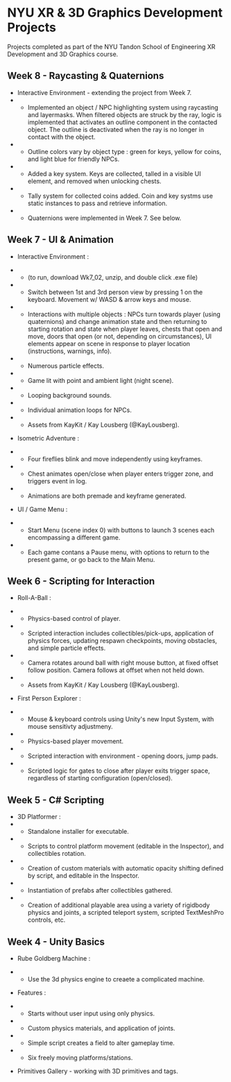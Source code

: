 # NYU XR & 3D Graphics Development Projects
 Projects completed as part of the NYU Tandon School of Engineering XR Development and 3D Graphics course.
 
 ## Week 8 - Raycasting & Quaternions
 - Interactive Environment - extending the project from Week 7.
 - - Implemented an object / NPC highlighting system using raycasting and layermasks. When filtered objects are struck by the ray, logic is implemented that activates an outline component in the contacted object. The outline is deactivated when the ray is no longer in contact with the object.
 - - Outline colors vary by object type : green for keys, yellow for coins, and light blue for friendly NPCs.
 - - Added a key system. Keys are collected, talled in a visible UI element, and removed when unlocking chests. 
 - - Tally system for collected coins added. Coin and key systms use static instances to pass and retrieve information.
 - - Quaternions were implemented in Week 7. See below.
 
 ## Week 7 - UI & Animation
 - Interactive Environment : 
 - - (to run, download Wk7_02, unzip, and double click .exe file)
 - - Switch between 1st and 3rd person view by pressing 1 on the keyboard. Movement w/ WASD & arrow keys and mouse.
 - - Interactions with multiple objects : NPCs turn towards player (using quaternions) and change animation state and then returning to starting rotation and state when player leaves, chests that open and move, doors that open (or not, depending on circumstances), UI elements appear on scene in response to player location (instructions, warnings, info).
 - - Numerous particle effects.
 - - Game lit with point and ambient light (night scene).
 - - Looping background sounds.
 - - Individual animation loops for NPCs.
 - - Assets from KayKit / Kay Lousberg (@KayLousberg).
 
 - Isometric Adventure :
 - - Four fireflies blink and move independently using keyframes.
 - - Chest animates open/close when player enters trigger zone, and triggers event in log.
 - - Animations are both premade and keyframe generated.
 
- UI / Game Menu :
- - Start Menu (scene index 0) with buttons to launch 3 scenes each encompassing a different game.
- - Each game contans a Pause menu, with options to return to the present game, or go back to the Main Menu.
 
## Week 6 - Scripting for Interaction
- Roll-A-Ball :
- - Physics-based control of player. 
- - Scripted interaction includes collectibles/pick-ups, application of physics forces, updating respawn checkpoints, moving obstacles, and simple particle effects.
- - Camera rotates around ball with right mouse button, at fixed offset follow position. Camera follows at offset when not held down.
- - Assets from KayKit / Kay Lousberg (@KayLousberg).

- First Person Explorer :
- - Mouse & keyboard controls using Unity's new Input System, with mouse sensitivty adjustmeny.
- - Physics-based player movement.
- - Scripted interaction with environment - opening doors, jump pads.
- - Scripted logic for gates to close after player exits trigger space, regardless of starting configuration (open/closed).

## Week 5 - C# Scripting 
- 3D Platformer :
- - Standalone installer for executable.
- - Scripts to control platform movement (editable in the Inspector), and collectibles rotation. 
- - Creation of custom materials with automatic opacity shifting defined by script, and editable in the Inspector. 
- - Instantiation of prefabs after collectibles gathered. 
- - Creation of additional playable area using a variety of rigidbody physics and joints, a scripted teleport system, scripted TextMeshPro controls, etc. 

## Week 4 - Unity Basics
- Rube Goldberg Machine :
- - Use the 3d physics engine to creaete a complicated machine. 
- Features : 
- - Starts without user input using only physics. 
- - Custom physics materials, and application of joints. 
- - Simple script creates a field to alter gameplay time. 
- - Six freely moving platforms/stations. 

- Primitives Gallery - working with 3D primitives and tags.
